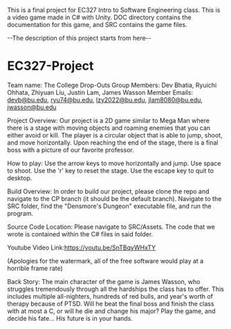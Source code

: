 This is a final project for EC327 Intro to Software Engineering class. This is a video game made in C# with Unity.
DOC directory contains the documentation for this game, and SRC contains the game files. 

--The description of this project starts from here--

# EC327-Project
Team name: The College Drop-Outs
Group Members: Dev Bhatia, Ryuichi Ohhata, Zhiyuan Liu, Justin Lam, James Wasson
Member Emails: devb@bu.edu, ryu74@bu.edu, lzy2022@bu.edu, jlam8080@bu.edu, jwasson@bu.edu

Project Overview:
Our project is a 2D game similar to Mega Man where there is a stage with moving objects and roaming enemies that you can either avoid or kill. The player is a circular object that is able to jump, shoot, and move horizontally. Upon reaching the end of the stage, there is a final boss with a picture of our favorite professor.

How to play:
Use the arrow keys to move horizontally and jump. Use space to shoot. Use the 'r' key to reset the stage. Use the escape key to quit to desktop.

Build Overview:
In order to build our project, please clone the repo and navigate to the CP branch (it should be the default branch). Navigate to the SRC folder, find the "Densmore's Dungeon" executable file, and run the program. 

Source Code Location:
Please navigate to SRC/Assets. The code that we wrote is contained within the C# files in said folder. 

Youtube Video Link:https://youtu.be/SnTBqyWHxTY

(Apologies for the watermark, all of the free software would play at a horrible frame rate)

Back Story:
The main character of the game is James Wasson, who struggles tremendously through all the hardships the class has to offer. This includes multiple all-nighters, hundreds of red bulls, and year's worth of therapy because of PTSD.
Will he beat the final boss and finish the class with at most a C, or will he die and change his major? Play the game, and decide his fate... His future is in your hands.
